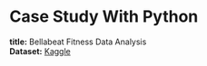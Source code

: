 # Case Study With Python

**title:** Bellabeat Fitness Data Analysis <br>
**Dataset:** [Kaggle](https://www.kaggle.com/datasets/arashnic/fitbit)
